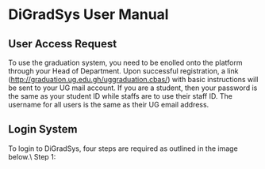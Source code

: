 # DiGradSys User Manual
## User Access Request
To use the graduation system, you need to be enolled onto the platform through your Head of Department. Upon successful registration, a link (http://graduation.ug.edu.gh/uggraduation.cbas/) with basic instructions will be sent to your UG mail account. If you are a student, then your password is the same as your student ID while staffs are to use their staff ID. The username for all users is the same as their UG email address.

## Login System
To login to DiGradSys, four steps are required as outlined in the image below.\\
 Step 1: 
